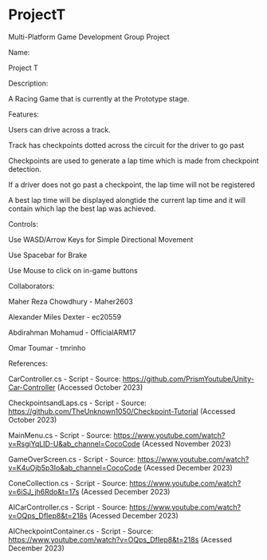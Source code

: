 # ProjectT
Multi-Platform Game Development Group Project

Name:

Project T


Description:

A Racing Game that is currently at the Prototype stage.


Features:

Users can drive across a track.

Track has checkpoints dotted across the circuit for the driver to go past

Checkpoints are used to generate a lap time which is made from checkpoint detection.

If a driver does not go past a checkpoint, the lap time will not be registered

A best lap time will be displayed alongtide the current lap time and it will contain which lap the best lap was achieved.


Controls:

Use WASD/Arrow Keys for Simple Directional Movement

Use Spacebar for Brake

Use Mouse to click on in-game buttons


Collaborators:

Maher Reza Chowdhury - Maher2603

Alexander Miles Dexter - ec20559

Abdirahman Mohamud - OfficialARM17 

Omar Toumar - tmrinho


References:

CarController.cs - Script - Source: https://github.com/PrismYoutube/Unity-Car-Controller (Accessed October 2023)

CheckpointsandLaps.cs - Script - Source: https://github.com/TheUnknown1050/Checkpoint-Tutorial (Accessed October 2023)

MainMenu.cs - Script - Source: https://www.youtube.com/watch?v=RsgiYqLID-U&ab_channel=CocoCode (Acessed November 2023)

GameOverScreen.cs - Script - Source: https://www.youtube.com/watch?v=K4uOjb5p3Io&ab_channel=CocoCode (Acessed December 2023)

ConeCollection.cs - Script - Source: https://www.youtube.com/watch?v=6iSJ_jh6Rdo&t=17s (Acessed December 2023)

AICarController.cs - Script - Source: https://www.youtube.com/watch?v=OQps_DfIep8&t=218s (Acessed December 2023)

AICheckpointContainer.cs - Script - Source: https://www.youtube.com/watch?v=OQps_DfIep8&t=218s (Acessed December 2023)
